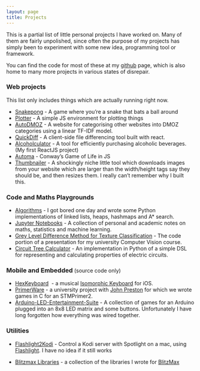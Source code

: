```yaml
---
layout: page
title: Projects
---
```

This is a partial list of little personal projects I have worked on. Many of them are fairly unpolished, since often the purpose of my projects has simply been to experiment with some new idea, programming tool or framework.

You can find the code for most of these at my [github](https://github.com/Spacerat) page, which is also home to many more projects in various states of disrepair.

### Web projects

This list only includes things which are actually running right now.

*   [Snakepong](http://js.apps.veryjoe.com/snakepong/ "Snakepong") - A game where you’re a snake that bats a ball around
*   [Plotter](http://js.apps.veryjoe.com/plotter/ "Plotter") - A simple JS environment for plotting things
*   [AutoDMOZ](http://autodmoz.apps.veryjoe.com/ "AutoDMOZ") - A website for categorising other websites into DMOZ categories using a linear TF-IDF model.
*   [QuickDiff](http://diff.apps.veryjoe.com/ "QuickDiff") - A client-side file differencing tool built with react.
*   [Alcoholculator](http://alcoholculator.apps.veryjoe.com "Alcoholculator") - A tool for efficiently purchasing alcoholic beverages. (My first ReactJS project)
*   [Automa](http://js.apps.veryjoe.com/automa/ "Automa") - Conway’s Game of Life in JS
*   [Thumbnailer](http://thumbnailer.apps.veryjoe.com/ "Thumbnailer") - A shockingly niche little tool which downloads images from your website which are larger than the width/height tags say they should be, and then resizes them. I really can’t remember why I built this.

### Code and Maths Playgrounds

*   [Algorithms](https://github.com/Spacerat/Algorithms "Algorithms") - I got bored one day and wrote some Python implementations of linked lists, heaps, hashmaps and A* search.
*   [Jupyter Notebooks](https://github.com/Spacerat/Jupyter-Notebooks "Jupyter Notebooks") - A collection of personal and academic notes on maths, statistics and machine learning.
*   [Grey Level Difference Method for Texture Classification](https://gist.github.com/Spacerat/beb692e9c64596c2bec5) - The code portion of a presentation for my university Computer Vision course.
*   [Circuit Tree Calculator](https://gist.github.com/Spacerat/9959756 "Circuit Tree Calculator") - An implementation in Python of a simple DSL for representing and calculating properties of electric circuits.

### Mobile and Embedded <span style="font-size: 14px; font-weight: normal;">(source code only)</span>

*   [HexKeyboard](https://github.com/Spacerat/HexKeyboard)  - a musical [Isomorphic Keyboard](https://en.wikipedia.org/wiki/Isomorphic_keyboard) for iOS.
*   [PrimerWare](https://github.com/Spacerat/PrimerWare "PrimerWare") - a university project with [John Preston](https://github.com/wcerfgba) for which we wrote games in C for an STMPrimer2.
*   [Arduino-LED-Entertainment-Suite](https://github.com/Spacerat/Arduino-LED-entertainment-suite) - A collection of games for an Arduino plugged into an 8x8 LED matrix and some buttons. Unfortunately I have long forgotten how everything was wired together.

### Utilities

*   [Flashlight2Kodi](https://github.com/Spacerat/Flashlight2Kodi "Flashlight2Kodi") - Control a Kodi server with Spotlight on a mac, using [Flashlight](https://github.com/nate-parrott/Flashlight). I have no idea if it still works

*   [Blitzmax Libraries](https://github.com/Spacerat/joe.mod "joe.mod") - a collection of the libraries I wrote for [BlitzMax](http://www.blitzbasic.com/Products/blitzmax.php)
